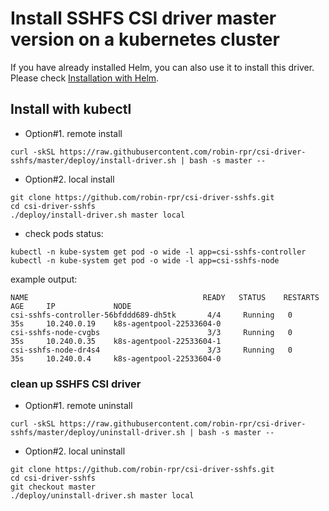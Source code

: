 # Install SSHFS CSI driver master version on a kubernetes cluster

If you have already installed Helm, you can also use it to install this driver. Please check [Installation with Helm](../charts/README.md).

## Install with kubectl
 - Option#1. remote install
```console
curl -skSL https://raw.githubusercontent.com/robin-rpr/csi-driver-sshfs/master/deploy/install-driver.sh | bash -s master --
```

 - Option#2. local install
```console
git clone https://github.com/robin-rpr/csi-driver-sshfs.git
cd csi-driver-sshfs
./deploy/install-driver.sh master local
```

- check pods status:
```console
kubectl -n kube-system get pod -o wide -l app=csi-sshfs-controller
kubectl -n kube-system get pod -o wide -l app=csi-sshfs-node
```

example output:

```console
NAME                                       READY   STATUS    RESTARTS   AGE     IP             NODE
csi-sshfs-controller-56bfddd689-dh5tk       4/4     Running   0          35s     10.240.0.19    k8s-agentpool-22533604-0
csi-sshfs-node-cvgbs                        3/3     Running   0          35s     10.240.0.35    k8s-agentpool-22533604-1
csi-sshfs-node-dr4s4                        3/3     Running   0          35s     10.240.0.4     k8s-agentpool-22533604-0
```

### clean up SSHFS CSI driver
 - Option#1. remote uninstall
```console
curl -skSL https://raw.githubusercontent.com/robin-rpr/csi-driver-sshfs/master/deploy/uninstall-driver.sh | bash -s master --
```

 - Option#2. local uninstall
```console
git clone https://github.com/robin-rpr/csi-driver-sshfs.git
cd csi-driver-sshfs
git checkout master
./deploy/uninstall-driver.sh master local
```
